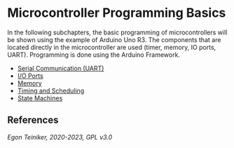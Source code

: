 # Microcontroller Programming Basics

In the following subchapters, the basic programming of microcontrollers will be shown using the example of Arduino Uno R3.
The components that are located directly in the microcontroller are used (timer, memory, IO ports, UART).
Programming is done using the Arduino Framework.

* [Serial Communication (UART)](serial/)
* [I/O Ports](io-ports/)
* [Memory](memory/)
* [Timing and Scheduling](timing/)
* [State Machines](state-machines/)

## References


*Egon Teiniker, 2020-2023, GPL v3.0* 
